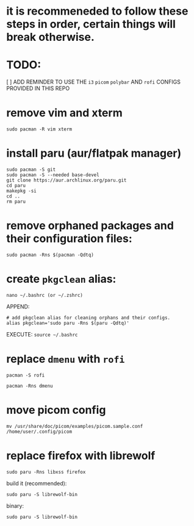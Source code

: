 # it is recommeneded to follow these steps in order, certain things will break otherwise.

# **TODO:**

[ ] ADD REMINDER TO USE THE `i3` `picom` `polybar` AND `rofi` CONFIGS PROVIDED IN THIS REPO


# remove vim and xterm
`sudo pacman -R vim xterm`

# install paru (aur/flatpak manager)
```
sudo pacman -S git
sudo pacman -S --needed base-devel
git clone https://aur.archlinux.org/paru.git
cd paru
makepkg -si
cd ..
rm paru
```
# remove orphaned packages and their configuration files: 
`sudo pacman -Rns $(pacman -Qdtq)`

# create `pkgclean` alias:
```
nano ~/.bashrc (or ~/.zshrc)
```
APPEND:
```
# add pkgclean alias for cleaning orphans and their configs.
alias pkgclean='sudo paru -Rns $(paru -Qdtq)'
```
EXECUTE:
`source ~/.bashrc`

# replace `dmenu` with `rofi`
`pacman -S rofi`

`pacman -Rns dmenu`

# move picom config
```
mv /usr/share/doc/picom/examples/picom.sample.conf /home/user/.config/picom
```

# replace firefox with librewolf 
`sudo paru -Rns libxss firefox`

build it (recommended):

`sudo paru -S librewolf-bin`

binary:

`sudo paru -S librewolf-bin`
